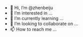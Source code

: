 - 👋 Hi, I’m @zhenbeiju
- 👀 I’m interested in ...
- 🌱 I’m currently learning ...
- 💞️ I’m looking to collaborate on ...
- 📫 How to reach me ...

<!---
zhenbeiju/zhenbeiju is a ✨ special ✨ repository because its `README.md` (this file) appears on your GitHub profile.
You can click the Preview link to take a look at your changes.
--->

